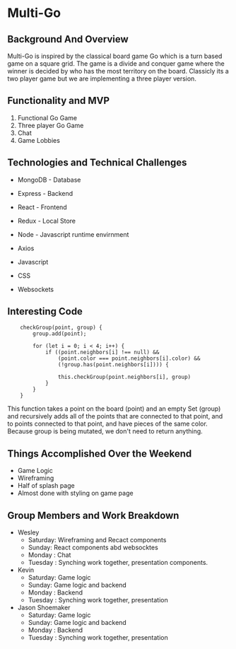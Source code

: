 # Multi-Go

## Background And Overview

Multi-Go is inspired by the classical board game Go which is a turn based game on a square grid. 
The game is a divide and conquer game where the winner is decided by who has the most territory on the board. 
Classicly its a two player game but we are implementing a three player version.

## Functionality and MVP

1. Functional Go Game
2. Three player Go Game
3. Chat
4. Game Lobbies

## Technologies and Technical Challenges

* MongoDB - Database
* Express - Backend
* React - Frontend
* Redux - Local Store
* Node - Javascript runtime envirnment

* Axios

* Javascript
* CSS

* Websockets

## Interesting Code
```
    checkGroup(point, group) {
        group.add(point);

        for (let i = 0; i < 4; i++) {
            if ((point.neighbors[i] !== null) &&
                (point.color === point.neighbors[i].color) &&
                (!group.has(point.neighbors[i]))) {

                this.checkGroup(point.neighbors[i], group)
            }
        }
    }

```
This function takes a point on the board (point) and an empty Set (group) and recursively adds all of the points that are connected to that point, and to points connected to that point, and have pieces of the same color. Because group is being mutated, we don't need to return anything. 

## Things Accomplished Over the Weekend

* Game Logic
* Wireframing
* Half of splash page
* Almost done with styling on game page

## Group Members and Work Breakdown
* Wesley
	* Saturday: Wireframing and Recact components
	*	Sunday: React components abd websocktes
	* Monday : Chat
	* Tuesday : Synching work together, presentation components.
* Kevin
	* Saturday: Game logic
	*	Sunday: Game logic and backend
	* Monday : Backend
	* Tuesday : Synching work together, presentation 
* Jason Shoemaker
	* Saturday: Game logic
	*	Sunday: Game logic and backend
	* Monday : Backend
	* Tuesday : Synching work together, presentation 